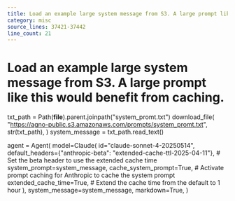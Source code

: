 ```yaml
---
title: Load an example large system message from S3. A large prompt like this would benefit from caching.
category: misc
source_lines: 37421-37442
line_count: 21
---
```


# Load an example large system message from S3. A large prompt like this would benefit from caching.
txt_path = Path(__file__).parent.joinpath("system_promt.txt")
download_file(
    "https://agno-public.s3.amazonaws.com/prompts/system_promt.txt",
    str(txt_path),
)
system_message = txt_path.read_text()

agent = Agent(
    model=Claude(
        id="claude-sonnet-4-20250514",
        default_headers={"anthropic-beta": "extended-cache-ttl-2025-04-11"}, # Set the beta header to use the extended cache time
        system_prompt=system_message,
        cache_system_prompt=True,  # Activate prompt caching for Anthropic to cache the system prompt
        extended_cache_time=True,  # Extend the cache time from the default to 1 hour
    ),
    system_message=system_message,
    markdown=True,
)


